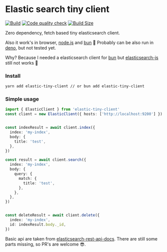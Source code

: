 # Elastic search tiny client

[![Build](https://github.com/samuelgjabel/elastic-tiny-client/actions/workflows/build.yml/badge.svg)](https://github.com/samuelgjabel/elastic-tiny-client/actions/workflows/build.yml) [![Code quality check](https://github.com/samuelgjabel/elastic-tiny-client/actions/workflows/code-check.yml/badge.svg)](https://github.com/samuelgjabel/elastic-tiny-client/actions/workflows/code-check.yml)
[![Build Size](https://img.shields.io/bundlephobia/minzip/elastic-tiny-client?label=Bundle%20size)](https://bundlephobia.com/result?p=elastic-tiny-client)

Zero dependency, fetch based tiny elasticsearch client.

Also it work's in browser, [node.js](http://nodejs.org/) and [bun](https://bun.sh/) 🥳
Probably can be also run in [deno](https://deno.land/), but not tested yet.


Why? Because I needed a elasticsearch client for [bun](https://bun.sh/) but [elasticsearch-js](https://github.com/elastic/elasticsearch-js) still not works 🥺

### Install

```bash 
yarn add elastic-tiny-client // or bun add elastic-tiny-client
```


### Simple usage

```ts
import { ElasticClient } from 'elastic-tiny-client'
const client = new ElasticClient({ hosts: ['http://localhost:9200'] })


const indexResult = await client.index({
  index: 'my-index',
  body: {
    title: 'test',
  },
})

const result = await client.search({
  index: 'my-index',
  body: {
    query: {
      match: {
        title: 'test',
      },
    },
  },
})


const deleteResult = await client.delete({
  index: 'my-index',
  id: indexResult.body._id,
})
```



Basic api are taken from [elasticsearch-rest-api-docs](https://www.elastic.co/guide/en/elasticsearch/reference/current/rest-apis.html).
There are still some parts missing, so PR's are welcome 😎.
